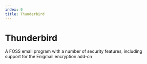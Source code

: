 ```yaml
---
index: 0
title: Thunderbird
---
```

# Thunderbird

A FOSS email program with a number of security features, including support for the Enigmail encryption add-on